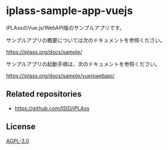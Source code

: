 # iplass-sample-app-vuejs
iPLAssのVue.js/WebAPI版のサンプルアプリです。

サンプルアプリの概要については次のドキュメントを参照ください。

<https://iplass.org/docs/sample/>

サンプルアプリの起動手順は、次のドキュメントを参照ください。

<https://iplass.org/docs/sample/vuejswebapi/>

## Related repositories

* <https://github.com/ISID/iPLAss>

## License
[AGPL-3.0](https://www.gnu.org/licenses/agpl.html)
